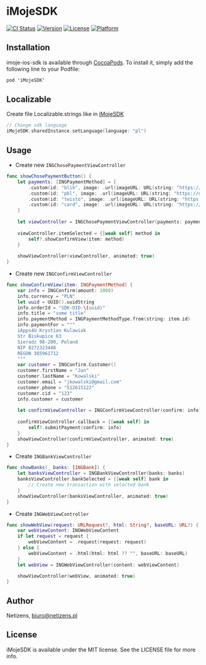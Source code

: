 # iMojeSDK

[![CI Status](https://img.shields.io/travis/imoje/iMojeSDK.svg?style=flat)](https://travis-ci.org/imoje/iMojeSDK)
[![Version](https://img.shields.io/cocoapods/v/iMojeSDK.svg?style=flat)](https://cocoapods.org/pods/iMojeSDK)
[![License](https://img.shields.io/cocoapods/l/iMojeSDK.svg?style=flat)](https://cocoapods.org/pods/iMojeSDK)
[![Platform](https://img.shields.io/cocoapods/p/iMojeSDK.svg?style=flat)](https://cocoapods.org/pods/iMojeSDK)

## Installation

imoje-ios-sdk is available through [CocoaPods](https://cocoapods.org). To install
it, simply add the following line to your Podfile:

```swift
pod 'iMojeSDK'
```

## Localizable
Create file Localizable.strings like in [iMojeSDK](https://github.com/trmquang93/iMojeSDK/blob/master/iMojeSDK/Assets/Localizations/en.lproj/Localizable.strings)

```swift
// Change sdk language
iMojeSDK.sharedInstance.setLanguage(language: "pl")
```

## Usage
- Create new `INGChosePaymentViewController`
```swift
func showChosePaymentButton() {
    let payments: [INGPaymentMethod] = [
        .custom(id: "blik", image: .url(imageURL: URL(string: "https://data.imoje.pl/img/pay/blik.png")!), name: "BLIK", details: nil),
        .custom(id: "pbl", image: .url(imageURL: URL(string: "https://data.imoje.pl/img/pay/pbl.png")!), name: "Pay by link", details: "Lorem ipsum lorem"),
        .custom(id: "twisto", image: .url(imageURL: URL(string: "https://data.imoje.pl/img/pay/twisto.png")!), name: "Twisto", details: "Lorem ipsum lorem"),
        .custom(id: "card", image: .url(imageURL: URL(string: "https://data.imoje.pl/img/pay/mastercard.png")!), name: "Pay by card", details: "Lorem ipsum lorem"),
    ]
    
    let viewController = INGChosePaymentViewController(payments: payments)
    
    viewController.itemSelected = {[weak self] method in
        self?.showConfirmView(item: method)
    }
    
    showViewController(viewController, animated: true)
}
```
- Create new `INGConfirmViewController`
```swift
func showConfirmView(item: INGPaymentMethod) {
    var info = INGConfirm(amount: 1000)
    info.currency = "PLN"
    let uuid = UUID().uuidString
    info.orderId = "SDK-OID-\(uuid)"
    info.title = "some title"
    info.paymentMethod = INGPaymentMethodType.from(string: item.id)
    info.paymentFor = """
    iApps4U Krystian Kulawiak
    Str Biskupice 63
    Sieradz 98-200, Poland
    NIP 8272323448
    REGON 385961712
    """
    var customer = INGConfirm.Customer()
    customer.firstName = "Jan"
    customer.lastName = "Kowalski"
    customer.email = "jkowalski@gmail.com"
    customer.phone = "512615122"
    customer.cid = "123"
    info.customer = customer
    
    let confirmViewController = INGConfirmViewController(confirm: info)
    
    confirmViewController.callback = {[weak self] in
        self?.submitPayment(confirm: info)
    }
    showViewController(confirmViewController, animated: true)
}
```
- Create `INGBankViewController`
```swift
func showBanks(_ banks: [INGBank]) {
    let banksViewController = INGBankViewController(banks: banks)
    banksViewController.bankSelected = {[weak self] bank in
        // Create new transaction with selected bank
    }
    showViewController(banksViewController, animated: true)
}
```
- Create `INGWebViewController`
```swift
func showWebView(request: URLRequest?, html: String?, baseURL: URL?) {
    var webViewContent: INGWebViewContent
    if let request = request {
        webViewContent = .request(request: request)
    } else {
        webViewContent = .html(html: html ?? "", baseURL: baseURL)
    }
    let webView = INGWebViewController(content: webViewContent)

    showViewController(webView, animated: true)
}
```
## Author

Netizens, biuro@netizens.pl

## License

iMojeSDK is available under the MIT license. See the LICENSE file for more info.

